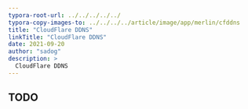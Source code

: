 ```yaml
---
typora-root-url: ../../../../../
typora-copy-images-to: ../../../../article/image/app/merlin/cfddns
title: "CloudFlare DDNS"
linkTitle: "CloudFlare DDNS"
date: 2021-09-20
author: "sadog"
description: >
  CloudFlare DDNS
---
```


## TODO


